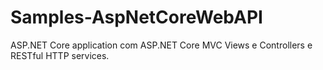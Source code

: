 # Samples-AspNetCoreWebAPI
ASP.NET Core application com ASP.NET Core MVC Views e Controllers e RESTful HTTP services.
